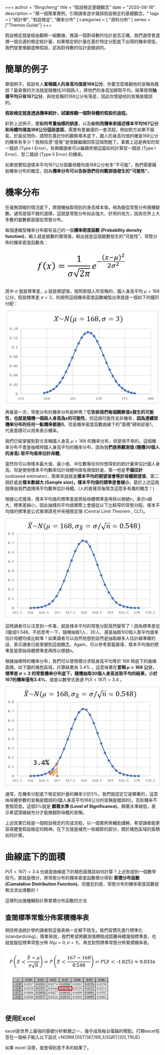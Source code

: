 +++
author = "Bingcheng"
title = "假設檢定基礎觀念"
date = "2020-08-18"
description = "用一個簡單實例，引領讀者逐步窺探假設檢定的基礎觀念。"
tags = [
    "統計學",
    "假設檢定",
    "機率分布"
]
categories = [
    "資料分析"
]
series = ["Themes Guide"]
+++

假設檢定就是經由觀察一組數據，推論一個對母數的估計是否正確。我們通常會選擇一個合適的檢定統計量，如果檢定統計量在基於特定分配底下出現的機率很低，我們就會推翻虛無假設，認為對母數的估計是錯誤的。

<!--more-->

# 簡單的例子
舉個例子。假設有人**宣稱國人的身高均值是168公分**，你要怎麼推翻他的宣稱為錯誤？最直覺的方法就是隨機找30個路人，將他們的身高加總取平均，結果發現**抽樣平均只有167公分**，與他宣稱的168公分有落差，因此你懷疑他的宣稱是錯誤的。

**假設檢定就是透過機率統計，試圖推翻一個對母體的假設的過程。**

針對上述例子，要**如何考量抽樣的誤差**，以及**如何用機率來描述樣本平均167公分和母體均值為168公分這段差距**，需要有更嚴謹的一套流程。例如對方如果不服氣，於是反問你，請問在基於你的觀察樣本底下，國人的身高均值的確是168公分的機率有多少？我相信憑"感覺"是很難繼續回答這個問題了。事實上這是典型的型一錯誤 (Type I Error)，有興趣讀者可以繼續參閱這篇如何計算型一錯誤 (Type I Error)、型二錯誤 (Type II Error) 的機率。

如果想要知道樣本平均167公分距離母體均值168公分有多"不可能"，我們需要藉助機率分布的概念，因為**機率分布可以告訴我們任何觀測值發生的"可能性"**。

# 機率分布

在毫無頭緒的情況底下，將隨機抽取得到的身高樣本值，視為服從常態分布隨機變數，通常是個不錯的選擇，這就是常態分布如此強大、好用的地方，因為世界上大多數的變數都是服從常態分布。

每個連續型機率分布都有自己的一個**機率密度函數 (Probability density function)**，輸入就是變數的實現值，輸出就是這個變數發生的"可能性"。常態分佈的機率密度函數為：

<p style="text-align: center;">
  <img src="image.png" alt="圖片描述">
</p>

其中 $\sigma$ 就是標準差，$μ$ 就是期望值。按照那個人所宣稱的，國人身高平均 $μ=168$公分，假設標準差 $\sigma=3$，則按照這個機率密度函數繪製出來就是一個如下的鐘形分配：

<p style="text-align: center;">
  <img src="image-1.png" alt="圖片描述">
</p>

再複習一次，常態分布的機率分布能幹嗎？**它告訴我們每個觀察值x發生的可能性，也就是隨機一個路人身高為x的可能性**。但這個可能性並非機率，**因為連續型機率分布的任何一點機率都是0**。但是機率密度函數曲線下的"面積"總和卻是1，代表面積可以用來表示機率。

我們已經掌握到對方宣稱國人身高 $μ=168$ 的機率分布，但是很不幸的，這個機率分布不會是抽樣時國人身高平均的機率分布，因為我**們是將觀測值 (隨機30個人的身高) 取平均值來估計母體**。

當然你可以用樣本最大值、最小值、中位數等任何你想得到的統計量來估計國人身高，但是使用樣本平均數來估計母體均值有兩個好處，第一他是**不偏估計** (unbiased estimator)，簡單來說就是**樣本平均的期望值會等於母體期望值**，第二個好處是**樣本數越大 (Sample size)，樣本平均值的標準差會越小**。基於上述這兩個理由我們選擇用平均數來估計母體。(人的直覺背後隱含這麼多有趣的概念！)

根據公式推導，樣本平均值的標準差是原始母體標準差再除以根號n，表示n越大，標準差越小，因此抽樣的平均值實際上會服從以下比較窄的常態分配。樣本平均值的標準差公式推導請見中央極限定理 (Central Limit Theorem , CLT)。

<p style="text-align: center;">
  <img src="image-2.png" alt="圖片描述">
</p>

這時讀者可以注意到一件事，就是樣本平均的常態分配竟然變窄了！因為標準差從3變成0.548。不妨思考一下，隨機抽取1人、30人、還是抽取100個人取平均值來估計母體均值比較準？如果讀者可以自然地想到自然是抽取越多人估計越準確的話，表示讀者已經掌握到這個概念。Again，可以參考那篇推導，樣本平均值的標準差是原始母體標準差再除以根號n。

根據抽樣時的機率分布，我們可以使用積分求取身高平均等於 168 時底下的曲線面積，如下圖的橘色區域，計算結果為 3.4% ，這意味著在**宣稱 $μ=168$ 公分，標準差 $σ=3$ 的常態機率分布底下，隨機抽取30個人身高並取平均的結果，小於167的機率僅有3.4%**，或是以數學式表達 $P(\bar{X}<167)=3.4%$ 。

<p style="text-align: center;">
  <img src="image-3.png" alt="圖片描述">
</p>

通常，在機率分配底下檢定統計量的機率少於5%，我們就認定它是顯著的，這意味母體參數的宣稱是錯誤的(國人身高平均168公分的宣稱是錯誤的)，否則機率不會那麼低。這個5%就是 **顯著水準 (Level of Significance)**。顯著水準越低，表示希望證據越充分才能推翻對母體的宣稱。

上述其實已經是一個假設檢定的完成流程，以一個實例來輔助講解，希望讀者能更容易體會假設檢定的精神。在下文就是補充一些細節的部分，關於橘色區域的面積如何計算。

# 曲線底下的面積
$P(\bar{X}<167)=3.4%$ 也就是曲線底下的橘色面積該如何計算？上述有提到一個數學技巧，那就是積分，將常態分布的機率密度函數積分得到 **累積分布函數 (Cumulative Distribution Function)**。但尷尬的是，常態分布的機率密度函數是無法求出導數的！

這裡列出幾種輔助計算累積分布函數的方法

## 查閱標準常態分佈累積機率表

相信修過統計學的讀者對這張表格一定都不陌生。我們習慣先進行標準化 (standardizing)，簡單來說，我們希望將觀測值轉換成距離母體幾個標準差，也就是服從標準常態分佈 $N(μ=0,σ=1)$，再去對照標準常態分佈累積機率表。

<p style="text-align: center;">
  <img src="image-4.png" alt="圖片描述">
</p>

## 使用Excel

excel是世界上最強的基礎分析軟體之一，幾乎成為每台電腦的標配。打開excel任意在一個格子輸入以下函式
=NORM.DIST(167,168,3/SQRT(30),TRUE)

如果 excel 沒壞，就會得到差不多的結果了。
 